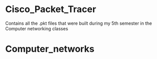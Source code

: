 # Cisco_Packet_Tracer
Contains all the .pkt files that were built during my 5th semester in the Computer networking classes 
# Computer_networks
